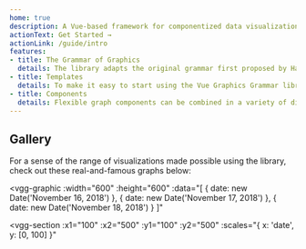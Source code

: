 ```yaml
---
home: true
description: A Vue-based framework for componentized data visualizations
actionText: Get Started →
actionLink: /guide/intro
features:
- title: The Grammar of Graphics
  details: The library adapts the original grammar first proposed by Hadley Wickam and takes a componentized approach to creating Vue data visualizations.
- title: Templates
  details: To make it easy to start using the Vue Graphics Grammar library, we provide templates of common graphs that can be easily plugged into your Vue app.
- title: Components
  details: Flexible graph components can be combined in a variety of different ways to create custom graphs quickly and efficiently.
---
```


## Gallery

For a sense of the range of visualizations made possible using the library, check out these real-and-famous graphs below:

<vgg-graphic
:width="600"
:height="600"
:data="[
{ date: new Date('November 16, 2018') },
{ date: new Date('November 17, 2018') },
{ date: new Date('November 18, 2018') }
]"
>

<vgg-section
:x1="100"
:x2="500"
:y1="100"
:y2="500"
:scales="{
x: 'date',
y: [0, 100]
}"
>

<vgg-map>

<vgg-point
    :x="row => row.date"
    :y="50"
    :radius="7"
/>

</vgg-map>

<vgg-polygon
:points="[
[new Date('November 16, 2018'), 25],
[new Date('November 17, 2018'), 75],
[new Date('November 18, 2018'), 50]
]"
/>

</vgg-section>

<vgg-x-axis
:x1="100"
:x2="500"
:y1="50"
:y2="100"
:tick-count="3"
scale="date"
/>

</vgg-graphic>